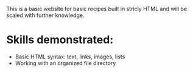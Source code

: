 This is a basic website for basic recipes built in stricly HTML and will be scaled with further knowledge.

# Skills demonstrated:

- Basic HTML syntax: text, links, images, lists
- Working with an organized file directory